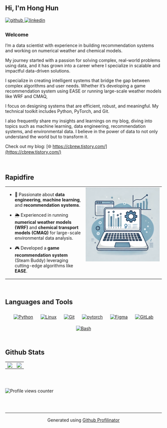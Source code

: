 ## Hi, I'm Hong Hun  
  

<a href="https://github.com/Hun-Hong" target="_blank">
<img src=https://img.shields.io/badge/github-%2324292e.svg?&style=for-the-badge&logo=github&logoColor=white alt=github style="margin-bottom: 5px;" />
</a>
<a href="https://linkedin.com/in/hun-hong" target="_blank">
<img src=https://img.shields.io/badge/linkedin-%231E77B5.svg?&style=for-the-badge&logo=linkedin&logoColor=white alt=linkedin style="margin-bottom: 5px;" />
</a>  
  



### Welcome  
I’m a data scientist with experience in building recommendation systems and working on numerical weather and chemical models. 

My journey started with a passion for solving complex, real-world problems using data, and it has grown into a career where I specialize in scalable and impactful data-driven solutions.

I specialize in creating intelligent systems that bridge the gap between complex algorithms and user needs. Whether it’s developing a game recommendation system using EASE or running large-scale weather models like WRF and CMAQ, 

I focus on designing systems that are efficient, robust, and meaningful. My technical toolkit includes Python, PyTorch, and Git.

I also frequently share my insights and learnings on my blog, diving into topics such as machine learning, data engineering, recommendation systems, and environmental data. I believe in the power of data to not only understand the world but to transform it.

Check out my blog: [🌐 https://cbrew.tistory.com/](https://cbrew.tistory.com/)  
  

<br/>  


## Rapidfire  
<table><tr><td valign="top" width="50%">

- 🌟 Passionate about **data engineering**, **machine learning**, and **recommendation systems**.  
  

- 🌦️ Experienced in running **numerical weather models (WRF)** and **chemical transport models (CMAQ)** for large-scale environmental data analysis.
  
  

- 🎮 Developed a **game recommendation system** (Steam Buddy) leveraging cutting-edge algorithms like **EASE**.
  


</td><td valign="top" width="50%">

<div align="center">
<img src="https://github.com/Hun-Hong/Hun-Hong/blob/master/rapid_fire_cover.webp" align="center" style="width: 100%" />
</div>  


</td></tr></table>  

<br/>  


## Languages and Tools  
<div align="center">  
<a href="https://www.python.org/" target="_blank"><img style="margin: 10px" src="https://profilinator.rishav.dev/skills-assets/python-original.svg" alt="Python" height="25" /></a>  
<a href="https://www.linux.org/" target="_blank"><img style="margin: 10px" src="https://profilinator.rishav.dev/skills-assets/linux-original.svg" alt="Linux" height="25" /></a>  
<a href="https://github.com/" target="_blank"><img style="margin: 10px" src="https://profilinator.rishav.dev/skills-assets/git-scm-icon.svg" alt="Git" height="25" /></a>  
<a href="https://pytorch.org/" target="_blank"><img style="margin: 10px" src="https://profilinator.rishav.dev/skills-assets/pytorch-icon.svg" alt="pytorch" height="25" /></a>  
<a href="https://www.figma.com/" target="_blank"><img style="margin: 10px" src="https://profilinator.rishav.dev/skills-assets/figma-icon.svg" alt="Figma" height="25" /></a>  
<a href="https://about.gitlab.com/" target="_blank"><img style="margin: 10px" src="https://profilinator.rishav.dev/skills-assets/gitlab.svg" alt="GitLab" height="25" /></a>  
<a href="https://www.gnu.org/software/bash/" target="_blank"><img style="margin: 10px" src="https://profilinator.rishav.dev/skills-assets/gnu_bash-icon.svg" alt="Bash" height="25" /></a>  
</div>  

<br/>  


## Github Stats  
<table><tr><td valign="top" width="50%">

<img src="https://github-readme-stats.vercel.app/api?username=Hun-Hong&show_icons=true&count_private=true&hide_border=true" align="left" style="width: 100%" />

</td><td valign="top" width="50%">

<img src="https://github-readme-stats.vercel.app/api/top-langs/?username=Hun-Hong&hide_border=true&layout=compact" align="left" style="width: 100%" />

</td></tr></table>  

<br/>  

  

<br/>  

![Profile views counter](https://komarev.com/ghpvc/?username=Hun-Hong&&style=flat-square)  
  

<br/>  


<br />

----
<div align="center">Generated using <a href="https://profilinator.rishav.dev/" target="_blank">Github Profilinator</a></div>

